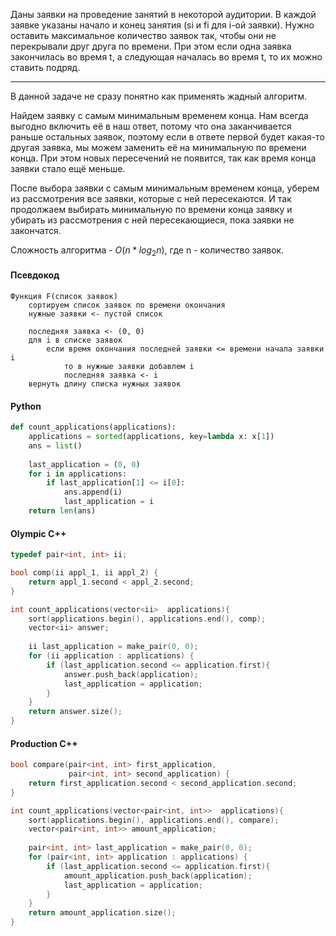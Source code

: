 Даны заявки на проведение занятий в некоторой аудитории. В каждой заявке указаны начало и конец занятия (si и fi для i-ой заявки). Нужно оставить максимальное количество заявок так, чтобы они не перекрывали друг друга по времени. При этом если одна заявка закончилась во время t, а следующая началась во время t, то их можно ставить подряд.

---
В данной задаче не сразу понятно как применять жадный алгоритм. 

Найдем заявку с самым минимальным временем конца. Нам всегда выгодно включить её в наш ответ, потому что она заканчивается раньше остальных заявок,
поэтому если в ответе первой будет какая-то другая заявка, мы можем заменить её на минимальную по времени конца. При этом новых пересечений не появится, так как время конца заявки стало ещё меньше.

После выбора заявки с самым минимальным временем конца,  уберем из рассмотрения все заявки, которые с ней пересекаются. И так продолжаем выбирать минимальную по времени конца заявку и убирать из рассмотрения с ней пересекающиеся, пока заявки не закончатся.

Сложность алгоритма - $O(n*log_2 n)$, где n - количество заявок.

#### Псевдокод
```
Функция F(список заявок)
	сортируем список заявок по времени окончания
	нужные заявки <- пустой список

	последняя заявка <- (0, 0)
	для i в списке заявок
		если время окончания последней заявки <= времени начала заявки i
			то в нужные заявки добавлем i
			последняя заявка <- i
	вернуть длину списка нужных заявок
```

#### Python
```python
def count_applications(applications):  
    applications = sorted(applications, key=lambda x: x[1])  
    ans = list()  
  
    last_application = (0, 0)  
    for i in applications:  
        if last_application[1] <= i[0]:  
            ans.append(i)  
            last_application = i  
    return len(ans)
```
#### Olympic C++
```cpp
typedef pair<int, int> ii;

bool comp(ii appl_1, ii appl_2) {
    return appl_1.second < appl_2.second;    
}

int count_applications(vector<ii>  applications){
    sort(applications.begin(), applications.end(), comp);
    vector<ii> answer;
    
    ii last_application = make_pair(0, 0);
    for (ii application : applications) {
        if (last_application.second <= application.first){
            answer.push_back(application);
            last_application = application;
        }
    }
    return answer.size();
} 
```
#### Production C++
```cpp
bool compare(pair<int, int> first_application, 
			 pair<int, int> second_application) {
    return first_application.second < second_application.second;    
}

int count_applications(vector<pair<int, int>>  applications){
    sort(applications.begin(), applications.end(), compare);
    vector<pair<int, int>> amount_application;
    
    pair<int, int> last_application = make_pair(0, 0);
    for (pair<int, int> application : applications) {
        if (last_application.second <= application.first){
            amount_application.push_back(application);
            last_application = application;
        }
    }
    return amount_application.size();
} 